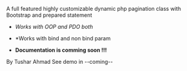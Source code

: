 A full featured highly customizable dynamic php pagination class with Bootstrap and prepared statement
* *Works with OOP and PDO both*
* *Works with bind and non bind param 

* **Documentation is comming soon !!!**

By Tushar Ahmad
See demo in --coming--
